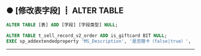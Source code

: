 ## ● [修改表字段] ┋ ALTER TABLE

```sql
ALTER TABLE [表] ADD [字段] [字段类型] NULL;

ALTER TABLE t_sell_record_v2_order ADD is_giftcard BIT NULL;
EXEC sp_addextendedproperty 'MS_Description', '是否赠卡（false|true）', 'SCHEMA', dbo, 'table', t_sell_record_v2_order, 'column', is_giftcard;
```

-----

